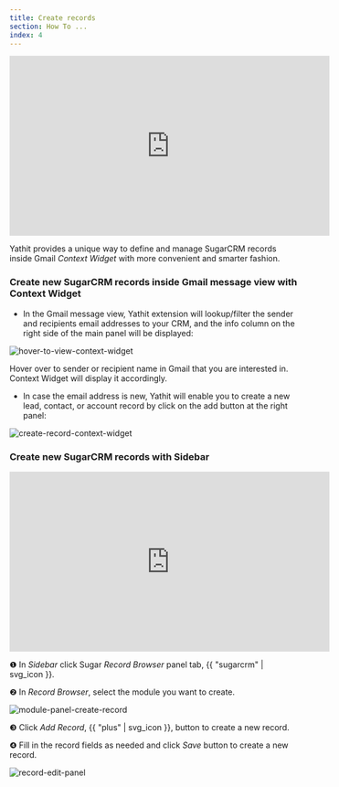 ```yaml
---
title: Create records
section: How To ...
index: 4
---
```



<iframe width="560" height="315" src="https://www.youtube.com/embed/byJT5n154xg?list=PL0ZVs2MTcLP82s0qTsQ3RTZXad_dZCSbU" frameborder="0" allowfullscreen></iframe>

Yathit provides a unique way to define and manage SugarCRM records inside Gmail _Context Widget_ with more convenient and smarter fashion.

### Create new SugarCRM records inside Gmail message view with Context Widget

* In the Gmail message view, Yathit extension will lookup/filter the sender and recipients email addresses to your CRM, and the info column on the right side of the main panel will be displayed:

![hover-to-view-context-widget](https://yathit-assets.storage.googleapis.com/screenshot/hover-to-view-context-widget.png)

Hover over to sender or recipient name in Gmail that you are interested in. Context Widget will display it accordingly. 

* In case the email address is new, Yathit will enable you to create a new lead, contact, or account record by click on the add button at the right panel:

![create-record-context-widget](https://yathit-assets.storage.googleapis.com/screenshot/create-record-context-widget.png )

### Create new SugarCRM records with Sidebar

<iframe width="560" height="315" src="https://www.youtube.com/embed/nE09-8xddHU?list=PL0ZVs2MTcLP82s0qTsQ3RTZXad_dZCSbU" frameborder="0" allowfullscreen></iframe>

❶ In _Sidebar_ click Sugar _Record Browser_ panel tab, {{ "sugarcrm" | svg_icon }}.

❷ In _Record Browser_, select the module you want to create. 

![module-panel-create-record](https://yathit-assets.storage.googleapis.com/screenshot/module-panel-create-record.png )

❸ Click _Add Record_, {{ "plus" | svg_icon }}, button to create a new record.

❹ Fill in the record fields as needed and click _Save_ button to create a new record.

![record-edit-panel](https://yathit-assets.storage.googleapis.com/screenshot/record-edit-panel.png )



